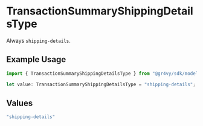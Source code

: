 # TransactionSummaryShippingDetailsType

Always `shipping-details`.

## Example Usage

```typescript
import { TransactionSummaryShippingDetailsType } from "@gr4vy/sdk/models/components";

let value: TransactionSummaryShippingDetailsType = "shipping-details";
```

## Values

```typescript
"shipping-details"
```